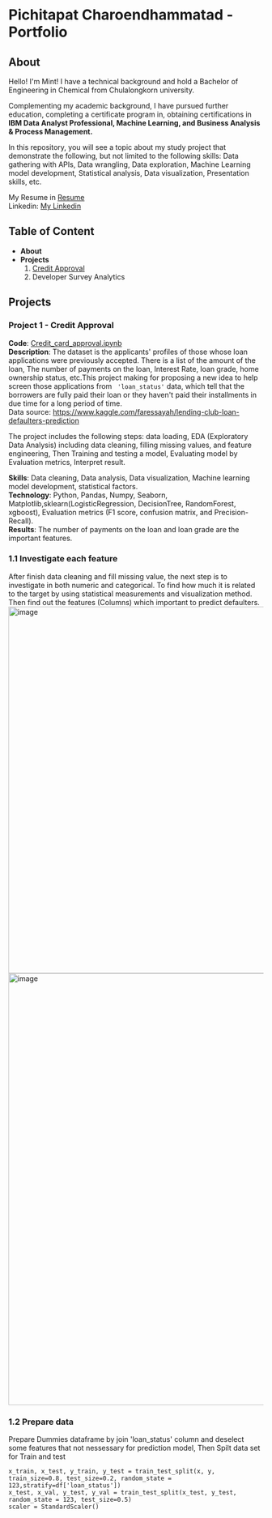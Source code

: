 # Pichitapat Charoendhammatad - Portfolio
## About
Hello!  I'm Mint! I have a technical background and hold a Bachelor of Engineering in Chemical from Chulalongkorn university.

Complementing my academic background, I have pursued further education, completing a certificate program in, obtaining certifications in **IBM Data Analyst Professional, Machine Learning, and Business Analysis & Process Management.**

In this repository, you will see a topic about my study project that demonstrate the following, but not limited to the following skills: 
Data gathering with APIs, Data wrangling, Data exploration, Machine Learning model development, Statistical analysis, Data visualization, Presentation skills, etc.

My Resume in [Resume](Pichitapat_Resume.pdf) \
Linkedin: [My Linkedin](www.linkedin.com/in/pichitapat-charoendhammatad-9b2949296)
## Table of Content
* **About**
* **Projects**
  1. [Credit Approval](#Project-1---Credit-Approval)
  2. Developer Survey Analytics
## Projects
### Project 1 - Credit Approval 
**Code**: [Credit_card_approval.ipynb](Credit_card_approval.ipynb) \
**Description**: The dataset is the applicants' profiles of those whose loan applications were previously accepted. There is a list of the amount of the loan, The number of payments on the loan, Interest Rate, loan grade, home ownership status, etc.This project making for proposing a new idea to help screen those applications from ` 'loan_status'`  data, which tell that the borrowers are fully paid their loan or they haven't paid their installments in due time for a long period of time.\
Data source: https://www.kaggle.com/faressayah/lending-club-loan-defaulters-prediction

The project includes the following steps: data loading, EDA (Exploratory Data Analysis) including data cleaning, filling missing values, and feature engineering, Then 
Training and testing a model, Evaluating model by Evaluation metrics, Interpret result.

**Skills**: Data cleaning, Data analysis, Data visualization, Machine learning model development, statistical factors.\
**Technology**: Python, Pandas, Numpy, Seaborn, Matplotlib,sklearn(LogisticRegression, DecisionTree, RandomForest, xgboost), Evaluation metrics (F1 score, confusion matrix, and Precision-Recall).\
**Results**: The number of payments on the loan and loan grade are the important features.

### 1.1 Investigate each feature
After finish data cleaning and fill missing value, the next step is to  investigate in both numeric and categorical. To find how much it is related to the target by using statistical measurements and visualization method. Then find out the features (Columns) which important to predict defaulters.
<img width="724" alt="image" src="https://github.com/pichitapat/Portfolio/assets/150525402/7c0b6959-9567-4634-98a0-ccfda9281427">
<img width="853" alt="image" src="https://github.com/pichitapat/Portfolio/assets/150525402/6bf519ac-c1ca-4f69-8ee3-46541eb7695a">
### 1.2 Prepare data
Prepare Dummies dataframe by join 'loan_status' column and deselect some features that not nessessary for prediction model, Then Spilt data set for Train and test
 ```
x_train, x_test, y_train, y_test = train_test_split(x, y, train_size=0.8, test_size=0.2, random_state = 123,stratify=df['loan_status'])
x_test, x_val, y_test, y_val = train_test_split(x_test, y_test, random_state = 123, test_size=0.5)
scaler = StandardScaler()
 ``` 
